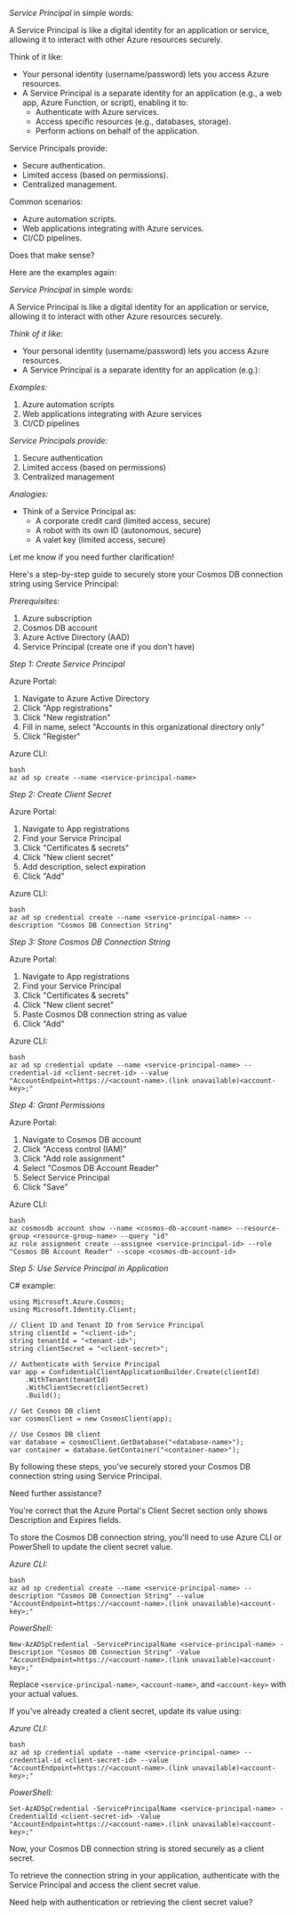 *Service Principal* in simple words:

A Service Principal is like a digital identity for an application or service, allowing it to interact with other Azure resources securely.

Think of it like:

- Your personal identity (username/password) lets you access Azure resources.
- A Service Principal is a separate identity for an application (e.g., a web app, Azure Function, or script), enabling it to:
    - Authenticate with Azure services.
    - Access specific resources (e.g., databases, storage).
    - Perform actions on behalf of the application.

Service Principals provide:

- Secure authentication.
- Limited access (based on permissions).
- Centralized management.

Common scenarios:

- Azure automation scripts.
- Web applications integrating with Azure services.
- CI/CD pipelines.

Does that make sense?


Here are the examples again:

*Service Principal* in simple words:

A Service Principal is like a digital identity for an application or service, allowing it to interact with other Azure resources securely.

*Think of it like:*

- Your personal identity (username/password) lets you access Azure resources.
- A Service Principal is a separate identity for an application (e.g.):

*Examples:*

1. Azure automation scripts
2. Web applications integrating with Azure services
3. CI/CD pipelines

*Service Principals provide:*

1. Secure authentication
2. Limited access (based on permissions)
3. Centralized management

*Analogies:*

- Think of a Service Principal as:
    - A corporate credit card (limited access, secure)
    - A robot with its own ID (autonomous, secure)
    - A valet key (limited access, secure)

Let me know if you need further clarification!


Here's a step-by-step guide to securely store your Cosmos DB connection string using Service Principal:

*Prerequisites:*

1. Azure subscription
2. Cosmos DB account
3. Azure Active Directory (AAD)
4. Service Principal (create one if you don't have)

*Step 1: Create Service Principal*

Azure Portal:

1. Navigate to Azure Active Directory
2. Click "App registrations"
3. Click "New registration"
4. Fill in name, select "Accounts in this organizational directory only"
5. Click "Register"

Azure CLI:
```
bash
az ad sp create --name <service-principal-name>
```
*Step 2: Create Client Secret*

Azure Portal:

1. Navigate to App registrations
2. Find your Service Principal
3. Click "Certificates & secrets"
4. Click "New client secret"
5. Add description, select expiration
6. Click "Add"

Azure CLI:
```
bash
az ad sp credential create --name <service-principal-name> --description "Cosmos DB Connection String"
```
*Step 3: Store Cosmos DB Connection String*

Azure Portal:

1. Navigate to App registrations
2. Find your Service Principal
3. Click "Certificates & secrets"
4. Click "New client secret"
5. Paste Cosmos DB connection string as value
6. Click "Add"

Azure CLI:
```
bash
az ad sp credential update --name <service-principal-name> --credential-id <client-secret-id> --value "AccountEndpoint=https://<account-name>.(link unavailable)<account-key>;"
```
*Step 4: Grant Permissions*

Azure Portal:

1. Navigate to Cosmos DB account
2. Click "Access control (IAM)"
3. Click "Add role assignment"
4. Select "Cosmos DB Account Reader"
5. Select Service Principal
6. Click "Save"

Azure CLI:
```
bash
az cosmosdb account show --name <cosmos-db-account-name> --resource-group <resource-group-name> --query "id"
az role assignment create --assignee <service-principal-id> --role "Cosmos DB Account Reader" --scope <cosmos-db-account-id>
```
*Step 5: Use Service Principal in Application*

C# example:
```
using Microsoft.Azure.Cosmos;
using Microsoft.Identity.Client;

// Client ID and Tenant ID from Service Principal
string clientId = "<client-id>";
string tenantId = "<tenant-id>";
string clientSecret = "<client-secret>";

// Authenticate with Service Principal
var app = ConfidentialClientApplicationBuilder.Create(clientId)
    .WithTenant(tenantId)
    .WithClientSecret(clientSecret)
    .Build();

// Get Cosmos DB client
var cosmosClient = new CosmosClient(app);

// Use Cosmos DB client
var database = cosmosClient.GetDatabase("<database-name>");
var container = database.GetContainer("<container-name>");
```
By following these steps, you've securely stored your Cosmos DB connection string using Service Principal.

Need further assistance?

You're correct that the Azure Portal's Client Secret section only shows Description and Expires fields.

To store the Cosmos DB connection string, you'll need to use Azure CLI or PowerShell to update the client secret value.

*Azure CLI:*
```
bash
az ad sp credential create --name <service-principal-name> --description "Cosmos DB Connection String" --value "AccountEndpoint=https://<account-name>.(link unavailable)<account-key>;"
```
*PowerShell:*
```
New-AzADSpCredential -ServicePrincipalName <service-principal-name> -Description "Cosmos DB Connection String" -Value "AccountEndpoint=https://<account-name>.(link unavailable)<account-key>;"
```
Replace `<service-principal-name>`, `<account-name>`, and `<account-key>` with your actual values.

If you've already created a client secret, update its value using:

*Azure CLI:*
```
bash
az ad sp credential update --name <service-principal-name> --credential-id <client-secret-id> --value "AccountEndpoint=https://<account-name>.(link unavailable)<account-key>;"
```
*PowerShell:*
```
Set-AzADSpCredential -ServicePrincipalName <service-principal-name> -CredentialId <client-secret-id> -Value "AccountEndpoint=https://<account-name>.(link unavailable)<account-key>;"
```
Now, your Cosmos DB connection string is stored securely as a client secret.

To retrieve the connection string in your application, authenticate with the Service Principal and access the client secret value.

Need help with authentication or retrieving the client secret value?
